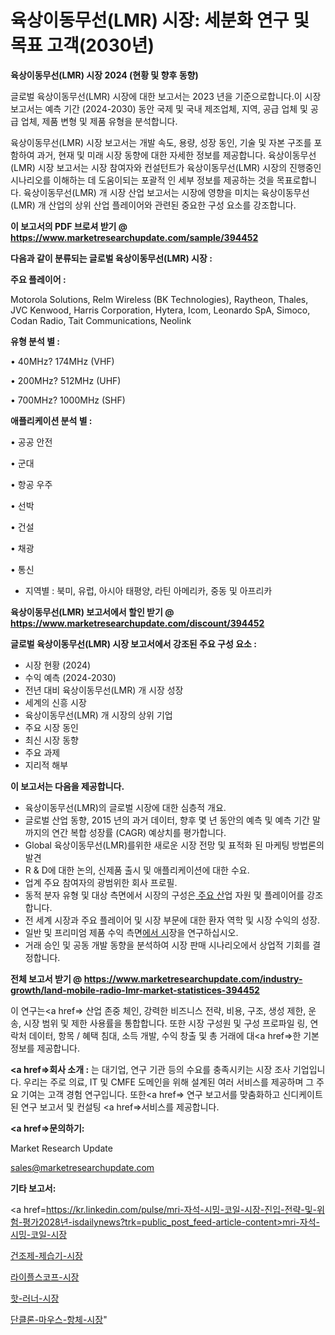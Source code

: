 # 육상이동무선(LMR) 시장: 세분화 연구 및 목표 고객(2030년)

<strong>육상이동무선(LMR) 시장 2024 (현황 및 향후 동향)</strong>

글로벌 육상이동무선(LMR) 시장에 대한 보고서는 2023 년을 기준으로합니다.이 시장 보고서는 예측 기간 (2024-2030) 동안 국제 및 국내 제조업체, 지역, 공급 업체 및 공급 업체, 제품 변형 및 제품 유형을 분석합니다.

육상이동무선(LMR) 시장 보고서는 개발 속도, 용량, 성장 동인, 기술 및 자본 구조를 포함하여 과거, 현재 및 미래 시장 동향에 대한 자세한 정보를 제공합니다. 육상이동무선(LMR) 시장 보고서는 시장 참여자와 컨설턴트가 육상이동무선(LMR) 시장의 진행중인 시나리오를 이해하는 데 도움이되는 포괄적 인 세부 정보를 제공하는 것을 목표로합니다. 육상이동무선(LMR) 개 시장 산업 보고서는 시장에 영향을 미치는 육상이동무선(LMR) 개 산업의 상위 산업 플레이어와 관련된 중요한 구성 요소를 강조합니다.



<strong>이 보고서의 PDF 브로셔 받기 @ <a href=https://www.marketresearchupdate.com/sample/394452>https://www.marketresearchupdate.com/sample/394452</a></strong>



<strong>다음과 같이 분류되는 글로벌 육상이동무선(LMR) 시장 :</strong>



<strong>주요 플레이어 :</strong>

Motorola Solutions, Relm Wireless (BK Technologies), Raytheon, Thales, JVC Kenwood, Harris Corporation, Hytera, Icom, Leonardo SpA, Simoco, Codan Radio, Tait Communications, Neolink



<strong>유형 분석 별 :</strong>

• 40MHz? 174MHz (VHF)

• 200MHz? 512MHz (UHF)

• 700MHz? 1000MHz (SHF)



<strong>애플리케이션 분석 별 :</strong>

• 공공 안전

• 군대

• 항공 우주

• 선박

• 건설

• 채광

• 통신

<ul>
  <li>지역별 : 북미, 유럽, 아시아 태평양, 라틴 아메리카, 중동 및 아프리카</li>
</ul>


<strong>육상이동무선(LMR) 보고서에서 할인 받기 @ <a href=https://www.marketresearchupdate.com/discount/394452>https://www.marketresearchupdate.com/discount/394452</a></strong>



<strong>글로벌 육상이동무선(LMR) 시장 보고서에서 강조된 주요 구성 요소 :</strong>
<ul>
  <li>시장 현황 (2024)</li>
  <li>수익 예측 (2024-2030)</li>
  <li>전년 대비 육상이동무선(LMR) 개 시장 성장</li>
  <li>세계의 신흥 시장</li>
  <li>육상이동무선(LMR) 개 시장의 상위 기업</li>
  <li>주요 시장 동인</li>
  <li>최신 시장 동향</li>
  <li>주요 과제</li>
  <li>지리적 해부</li>
</ul>


<strong>이 보고서는 다음을 제공합니다.</strong>
<ul>
  <li>육상이동무선(LMR)의 글로벌 시장에 대한 심층적 개요.</li>
  <li>글로벌 산업 동향, 2015 년의 과거 데이터, 향후 몇 년 동안의 예측 및 예측 기간 말까지의 연간 복합 성장률 (CAGR) 예상치를 평가합니다.</li>
  <li>Global 육상이동무선(LMR)를위한 새로운 시장 전망 및 표적화 된 마케팅 방법론의 발견</li>
  <li>R &amp; D에 대한 논의, 신제품 출시 및 애플리케이션에 대한 수요.</li>
  <li>업계 주요 참여자의 광범위한 회사 프로필.</li>
  <li>동적 분자 유형 및 대상 측면에서 시장의 구성은<a href=> 주요 산</a>업 자원 및 플레이어를 강조합니다.</li>
  <li>전 세계 시장과 주요 플레이어 및 시장 부문에 대한 환자 역학 및 시장 수익의 성장.</li>
  <li>일반 및 프리미엄 제품 수익 측면<a href=>에서 시</a>장을 연구하십시오.</li>
  <li>거래 승인 및 공동 개발 동향을 분석하여 시장 판매 시나리오에서 상업적 기회를 결정합니다.</li>
</ul>



<strong>전체 보고서 받기 @ <a href=https://www.marketresearchupdate.com/industry-growth/land-mobile-radio-lmr-market-statistices-394452>https://www.marketresearchupdate.com/industry-growth/land-mobile-radio-lmr-market-statistices-394452</a></strong>

이 연구는<a href=> 산업 존중</a> 체인, 강력한 비즈니스 전략, 비용, 구조, 생성 제한, 운송, 시장 범위 및 제한 사용률을 통합합니다. 또한 시장 구성원 및 구성 프로파일 링, 연락처 데이터, 항목 / 혜택 침대, 소득 개발, 수익 창출 및 총 거래에 대<a href=>한 기본 </a>정보를 제공합니다.



<strong><a href=>회사 소</a>개 :</strong>
는 대기업, 연구 기관 등의 수요를 충족시키는 시장 조사 기업입니다. 우리는 주로 의료, IT 및 CMFE 도메인을 위해 설계된 여러 서비스를 제공하며 그 주요 기여는 고객 경험 연구입니다. 또한<a href=> 연구 보</a>고서를 맞춤화하고 신디케이트 된 연구 보고서 및 컨설팅 <a href=>서비스</a>를 제공합니다.



<strong><a href=>문의하기:</a></strong>

Market Research Update

sales@marketresearchupdate.com



<strong>기타 보고서:</strong>

<a href=https://kr.linkedin.com/pulse/mri-자석-시밍-코일-시장-진입-전략-및-위험-평가2028년-isdailynews?trk=public_post_feed-article-content>mri-자석-시밍-코일-시장</a>

<a href=https://www.linkedin.com/pulse/건조제-제습기-시장-경쟁-분석-및-성장-잠재력-2029-survey-spotlight-pro-24-analysis/>건조제-제습기-시장</a>

<a href=https://www.linkedin.com/pulse/라이플스코프-시장-경쟁-분석-및-성장-잠재력-2029-trend-tracking-tips-360-analysis-wlhlf/>라이플스코프-시장</a>

<a href=https://www.linkedin.com/pulse/핫-러너-시장-규모-및-성장-2023-data-dive-diaries-24-analysis-4jwaf/>핫-러너-시장</a>

<a href=https://www.linkedin.com/pulse/단클론-마우스-항체-시장-세분화-연구-및-목표-고객2030년-data-dive-diaries-24-analysis-cmpgf/>단클론-마우스-항체-시장</a>"
